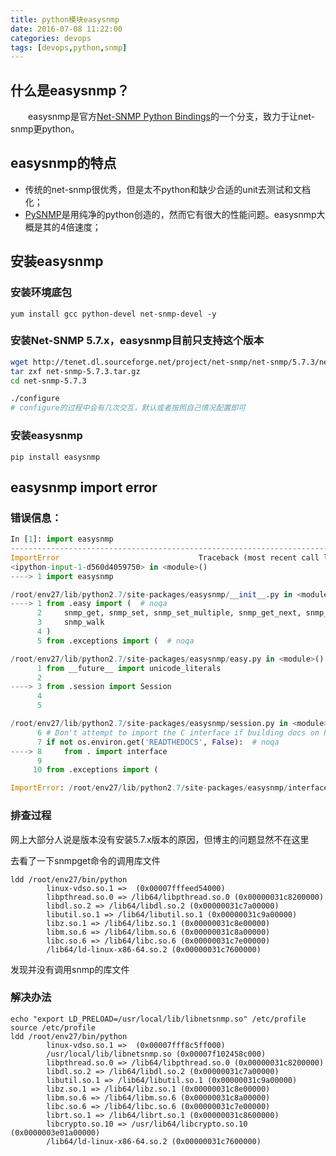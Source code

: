 ```yaml
---
title: python模块easysnmp
date: 2016-07-08 11:22:00
categories: devops
tags: [devops,python,snmp]
---
```

## 什么是easysnmp？
&emsp;&emsp;easysnmp是官方[Net-SNMP Python Bindings](http://net-snmp.sourceforge.net/wiki/index.php/Python_Bindings)的一个分支，致力于让net-snmp更python。

## easysnmp的特点
* 传统的net-snmp很优秀，但是太不python和缺少合适的unit去测试和文档化；
* [PySNMP](http://pysnmp.sourceforge.net/)是用纯净的python创造的，然而它有很大的性能问题。easysnmp大概是其的4倍速度；
  <!--more-->

## 安装easysnmp

### 安装环境底包
```
yum install gcc python-devel net-snmp-devel -y
```

### 安装Net-SNMP 5.7.x，easysnmp目前只支持这个版本
``` bash
wget http://tenet.dl.sourceforge.net/project/net-snmp/net-snmp/5.7.3/net-snmp-5.7.3.tar.gz
tar zxf net-snmp-5.7.3.tar.gz
cd net-snmp-5.7.3

./configure
# configure的过程中会有几次交互，默认或者按照自己情况配置即可

```

### 安装easysnmp
```
pip install easysnmp
```

## easysnmp import error

### 错误信息：
``` python
In [1]: import easysnmp
---------------------------------------------------------------------------
ImportError                               Traceback (most recent call last)
<ipython-input-1-d560d4059750> in <module>()
----> 1 import easysnmp

/root/env27/lib/python2.7/site-packages/easysnmp/__init__.py in <module>()
----> 1 from .easy import (  # noqa
      2     snmp_get, snmp_set, snmp_set_multiple, snmp_get_next, snmp_get_bulk,
      3     snmp_walk
      4 )
      5 from .exceptions import (  # noqa

/root/env27/lib/python2.7/site-packages/easysnmp/easy.py in <module>()
      1 from __future__ import unicode_literals
      2
----> 3 from .session import Session
      4
      5

/root/env27/lib/python2.7/site-packages/easysnmp/session.py in <module>()
      6 # Don't attempt to import the C interface if building docs on RTD
      7 if not os.environ.get('READTHEDOCS', False):  # noqa
----> 8     from . import interface
      9
     10 from .exceptions import (

ImportError: /root/env27/lib/python2.7/site-packages/easysnmp/interface.so: undefined symbol: netsnmp_transport_config_compare

```

### 排查过程
网上大部分人说是版本没有安装5.7.x版本的原因，但博主的问题显然不在这里

去看了一下snmpget命令的调用库文件
```
ldd /root/env27/bin/python
        linux-vdso.so.1 =>  (0x00007fffeed54000)
        libpthread.so.0 => /lib64/libpthread.so.0 (0x00000031c8200000)
        libdl.so.2 => /lib64/libdl.so.2 (0x00000031c7a00000)
        libutil.so.1 => /lib64/libutil.so.1 (0x00000031c9a00000)
        libz.so.1 => /lib64/libz.so.1 (0x00000031c8e00000)
        libm.so.6 => /lib64/libm.so.6 (0x00000031c8a00000)
        libc.so.6 => /lib64/libc.so.6 (0x00000031c7e00000)
        /lib64/ld-linux-x86-64.so.2 (0x00000031c7600000)
```
发现并没有调用snmp的库文件

### 解决办法
```
echo "export LD_PRELOAD=/usr/local/lib/libnetsnmp.so" /etc/profile
source /etc/profile
ldd /root/env27/bin/python
        linux-vdso.so.1 =>  (0x00007fff8c5ff000)
        /usr/local/lib/libnetsnmp.so (0x00007f102458c000)
        libpthread.so.0 => /lib64/libpthread.so.0 (0x00000031c8200000)
        libdl.so.2 => /lib64/libdl.so.2 (0x00000031c7a00000)
        libutil.so.1 => /lib64/libutil.so.1 (0x00000031c9a00000)
        libz.so.1 => /lib64/libz.so.1 (0x00000031c8e00000)
        libm.so.6 => /lib64/libm.so.6 (0x00000031c8a00000)
        libc.so.6 => /lib64/libc.so.6 (0x00000031c7e00000)
        librt.so.1 => /lib64/librt.so.1 (0x00000031c8600000)
        libcrypto.so.10 => /usr/lib64/libcrypto.so.10 (0x0000003e01a00000)
        /lib64/ld-linux-x86-64.so.2 (0x00000031c7600000)
```
